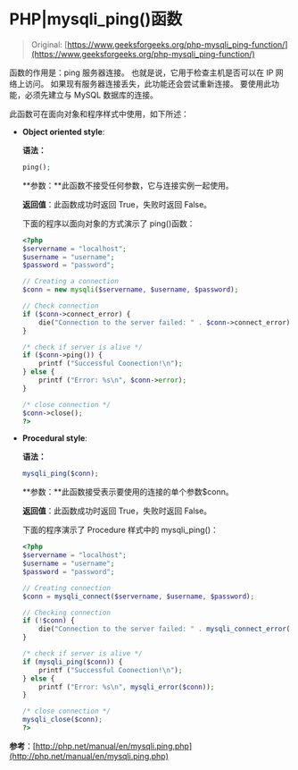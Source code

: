 # PHP|mysqli_ping()函数

> Original: [https://www.geeksforgeeks.org/php-mysqli_ping-function/](https://www.geeksforgeeks.org/php-mysqli_ping-function/)

函数的作用是：ping 服务器连接。 也就是说，它用于检查主机是否可以在 IP 网络上访问。 如果现有服务器连接丢失，此功能还会尝试重新连接。 要使用此功能，必须先建立与 MySQL 数据库的连接。

此函数可在面向对象和程序样式中使用，如下所述：

*   **Object oriented style**:

    **语法：**

    ```php
    ping();
    ```

    **参数：**此函数不接受任何参数，它与连接实例一起使用。

    **返回值**：此函数成功时返回 True，失败时返回 False。

    下面的程序以面向对象的方式演示了 ping()函数：

    ```php
    <?php
    $servername = "localhost";
    $username = "username";
    $password = "password";

    // Creating a connection
    $conn = new mysqli($servername, $username, $password);

    // Check connection
    if ($conn->connect_error) {
        die("Connection to the server failed: " . $conn->connect_error);
    } 

    /* check if server is alive */
    if ($conn->ping()) {
        printf ("Successful Coonection!\n");
    } else {
        printf ("Error: %s\n", $conn->error);
    }

    /* close connection */
    $conn->close();
    ?>
    ```

*   **Procedural style**:

    **语法：**

    ```php
    mysqli_ping($conn);
    ```

    **参数：**此函数接受表示要使用的连接的单个参数$conn。

    **返回值**：此函数成功时返回 True，失败时返回 False。

    下面的程序演示了 Procedure 样式中的 mysqli_ping()：

    ```php
    <?php
    $servername = "localhost";
    $username = "username";
    $password = "password";

    // Creating connection
    $conn = mysqli_connect($servername, $username, $password);

    // Checking connection
    if (!$conn) {
        die("Connection to the server failed: " . mysqli_connect_error());
    }

    /* check if server is alive */
    if (mysqli_ping($conn)) {
        printf ("Successful Coonection!\n");
    } else {
        printf ("Error: %s\n", mysqli_error($conn));
    }

    /* close connection */
    mysqli_close($conn);
    ?>
    ```

**参考**：[http://php.net/manual/en/mysqli.ping.php](http://php.net/manual/en/mysqli.ping.php)